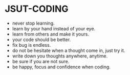 # JSUT-CODING

+ never stop learning.
+ learn by your hand instead of your eye.
+ learn from others and make it yours.
+ your code should be better.
+ fix bug is endless.
+ do not be hesitate when a thought come in, just try it.
+ write down you thoughts anywhere, anytime.
+ be sure if you are not sure.
+ be happy, focus and confidence when coding.
